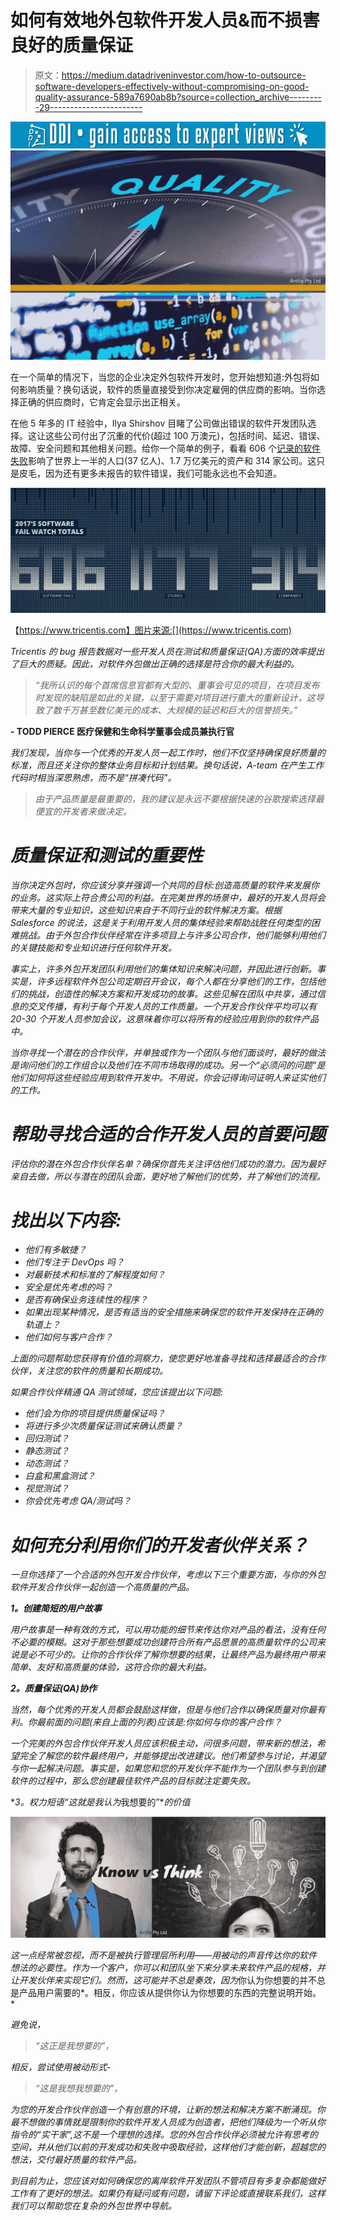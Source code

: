 # 如何有效地外包软件开发人员&而不损害良好的质量保证

> 原文：<https://medium.datadriveninvestor.com/how-to-outsource-software-developers-effectively-without-compromising-on-good-quality-assurance-589a7690ab8b?source=collection_archive---------29----------------------->

[![](img/69221992aef8a7719fdcb6406e589f9b.png)](http://www.track.datadriveninvestor.com/1B9E)![](img/b5113e7345290c2093cd82ac4d0cc799.png)

在一个简单的情况下，当您的企业决定外包软件开发时，您开始想知道:外包将如何影响质量？换句话说，软件的质量直接受到你决定雇佣的供应商的影响。当你选择正确的供应商时，它肯定会显示出正相关。

在他 5 年多的 IT 经验中，Ilya Shirshov 目睹了公司做出错误的软件开发团队选择。这让这些公司付出了沉重的代价(超过 100 万澳元)，包括时间、延迟、错误、故障、安全问题和其他相关问题。给你一个简单的例子，看看 606 个[记录的软件失败](https://www.tricentis.com/wp-content/uploads/2018/02/20180207_Software-Fails-Watch.pdf)影响了世界上一半的人口(37 亿人)、1.7 万亿美元的资产和 314 家公司。这只是皮毛，因为还有更多未报告的软件错误，我们可能永远也不会知道。

![](img/08adcf52a5bd73121424d1aef7ef77d6.png)

【https://www.tricentis.com】图片来源:[](https://www.tricentis.com)

*Tricentis 的 bug 报告数据对一些开发人员在测试和质量保证(QA)方面的效率提出了巨大的质疑。因此，对软件外包做出正确的选择是符合你的最大利益的。*

> *“我所认识的每个首席信息官都有大型的、董事会可见的项目，在项目发布时发现的缺陷是如此的关键，以至于需要对项目进行重大的重新设计，这导致了数千万甚至数亿美元的成本、大规模的延迟和巨大的信誉损失。”*

**- TODD PIERCE 医疗保健和生命科学董事会成员兼执行官**

*我们发现，当你与一个优秀的开发人员一起工作时，他们不仅坚持确保良好质量的标准，而且还关注你的整体业务目标和计划结果。换句话说，A-team 在产生工作代码时相当深思熟虑，而不是“拼凑代码”。*

> *由于产品质量是最重要的，我的建议是永远不要根据快速的谷歌搜索选择最便宜的开发者来做决定。*

# *质量保证和测试的重要性*

*当你决定外包时，你应该分享并强调一个共同的目标:创造高质量的软件来发展你的业务。这实际上符合贵公司的利益。在完美世界的场景中，最好的开发人员将会带来大量的专业知识，这些知识来自于不同行业的软件解决方案。根据 Salesforce 的说法，这是关于利用开发人员的集体经验来帮助战胜任何类型的困难挑战。由于外包合作伙伴经常在许多项目上与许多公司合作，他们能够利用他们的关键技能和专业知识进行任何软件开发。*

*事实上，许多外包开发团队利用他们的集体知识来解决问题，并因此进行创新。事实是，许多远程软件外包公司定期召开会议，每个人都在分享他们的工作，包括他们的挑战，创造性的解决方案和开发成功的故事。这些见解在团队中共享，通过信息的交叉传播，有利于每个开发人员的工作质量。一个开发合作伙伴平均可以有 20-30 个开发人员参加会议，这意味着你可以将所有的经验应用到你的软件产品中。*

*当你寻找一个潜在的合作伙伴，并单独或作为一个团队与他们面谈时，最好的做法是询问他们的工作组合以及他们在不同市场取得的成功。另一个“必须问的问题”是他们如何将这些经验应用到软件开发中。不用说，你会记得询问证明人来证实他们的工作。*

# *帮助寻找合适的合作开发人员的首要问题*

*评估你的潜在外包合作伙伴名单？确保你首先关注评估他们成功的潜力。因为最好亲自去做，所以与潜在的团队会面，更好地了解他们的优势，并了解他们的流程。*

# *找出以下内容:*

*   *他们有多敏捷？*
*   *他们专注于 DevOps 吗？*
*   *对最新技术和标准的了解程度如何？*
*   *安全是优先考虑的吗？*
*   *是否有确保业务连续性的程序？*
*   *如果出现某种情况，是否有适当的安全措施来确保您的软件开发保持在正确的轨道上？*
*   *他们如何与客户合作？*

*上面的问题帮助您获得有价值的洞察力，使您更好地准备寻找和选择最适合的合作伙伴，关注您的软件的质量和长期成功。*

*如果合作伙伴精通 QA 测试领域，您应该提出以下问题:*

*   *他们会为你的项目提供质量保证吗？*
*   *将进行多少次质量保证测试来确认质量？*
*   *回归测试？*
*   *静态测试？*
*   *动态测试？*
*   *白盒和黑盒测试？*
*   *视觉测试？*
*   *你会优先考虑 QA/测试吗？*

# *如何充分利用你们的开发者伙伴关系？*

*一旦你选择了一个合适的外包开发合作伙伴，考虑以下三个重要方面，与你的外包软件开发合作伙伴一起创造一个高质量的产品。*

***1。创建简短的用户故事***

*用户故事是一种有效的方式，可以用功能的细节来传达你对产品的看法，没有任何不必要的模糊。这对于那些想要成功创建符合所有产品愿景的高质量软件的公司来说是必不可少的。让你的合作伙伴了解你想要的结果，让最终产品为最终用户带来简单、友好和高质量的体验，这符合你的最大利益。*

***2。质量保证(QA)协作***

*当然，每个优秀的开发人员都会鼓励这样做，但是与他们合作以确保质量对你最有利。你最前面的问题(来自上面的列表)应该是:你如何与你的客户合作？*

*一个完美的外包合作伙伴开发人员应该积极主动，问很多问题，带来新的想法，希望完全了解您的软件最终用户，并能够提出改进建议。他们希望参与讨论，并渴望与你一起解决问题。事实是，如果您和您的开发伙伴不能作为一个团队参与到创建软件的过程中，那么您创建最佳软件产品的目标就注定要失败。*

***3。权力短语“这就是*我认为*我想要的”**的价值*

*![](img/a54e3ccd2a4db14c55ec76286a87b7ac.png)*

*这一点经常被忽视，而不是被执行管理层所利用——用被动的声音传达你的软件想法的必要性。作为一个客户，你可以和团队坐下来分享未来软件产品的规格，并让开发伙伴来实现它们。然而，这可能并不总是奏效，因为*你认为你想要的并不总是产品用户需要的*。相反，你应该从提供你认为你想要的东西的完整说明开始。*

*避免说，*

> *“这正是我想要的”，*

*相反，尝试使用被动形式-*

> *“这是我想我想要的”，*

*为您的开发合作伙伴创造一个有创意的环境，让新的想法和解决方案不断涌现。你最不想做的事情就是限制你的软件开发人员成为创造者，把他们降级为一个听从你指令的“实干家”,这不是一个理想的选择。您的外包合作伙伴必须被允许有思考的空间，并从他们以前的开发成功和失败中吸取经验，这样他们才能创新，超越您的想法，交付最好质量的软件产品。*

*到目前为止，您应该对如何确保您的离岸软件开发团队不管项目有多复杂都能做好工作有了更好的想法。如果仍有疑问或有问题，请留下评论或直接联系我们，这样我们可以帮助您在复杂的外包世界中导航。*